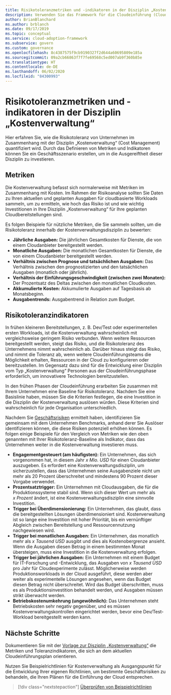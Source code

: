 ```yaml
---
title: Risikotoleranzmetriken und -indikatoren in der Disziplin „Kostenverwaltung“
description: Verwenden Sie das Framework für die Cloudeinführung (Cloud Adoption Framework) für Azure, um Risikotoleranzmetriken und -indikatoren für Kostenverwaltung (Cost Management) in der Cloudgovernance zu quantifizieren.
author: BrianBlanchard
ms.author: brblanch
ms.date: 09/17/2019
ms.topic: conceptual
ms.service: cloud-adoption-framework
ms.subservice: govern
ms.custom: governance
ms.openlocfilehash: 8c4387575f9cb9190327f2d644a60695809e185a
ms.sourcegitcommit: 09a2cb66863f7f7fe69568c5ed007ab9f360b85e
ms.translationtype: HT
ms.contentlocale: de-DE
ms.lasthandoff: 06/02/2020
ms.locfileid: "84300993"
---
```

# <a name="risk-tolerance-metrics-and-indicators-in-the-cost-management-discipline"></a>Risikotoleranzmetriken und -indikatoren in der Disziplin „Kostenverwaltung“

Hier erfahren Sie, wie die Risikotoleranz von Unternehmen im Zusammenhang mit der Disziplin „Kostenverwaltung“ (Cost Management) quantifiziert wird. Durch das Definieren von Metriken und Indikatoren können Sie ein Geschäftsszenario erstellen, um in die Ausgereiftheit dieser Disziplin zu investieren.

## <a name="metrics"></a>Metriken

Die Kostenverwaltung befasst sich normalerweise mit Metriken im Zusammenhang mit Kosten. Im Rahmen der Risikoanalyse sollten Sie Daten zu Ihren aktuellen und geplanten Ausgaben für cloudbasierte Workloads sammeln, um zu ermitteln, wie hoch das Risiko ist und wie wichtig Investitionen in Ihre Disziplin „Kostenverwaltung“ für Ihre geplanten Cloudbereitstellungen sind.

Es folgen Beispiele für nützliche Metriken, die Sie sammeln sollten, um die Risikotoleranz innerhalb der Kostenverwaltungsdisziplin zu bewerten:

- **Jährliche Ausgaben:** Die jährlichen Gesamtkosten für Dienste, die von einem Cloudanbieter bereitgestellt werden.
- **Monatliche Ausgaben:** Die monatlichen Gesamtkosten für Dienste, die von einem Cloudanbieter bereitgestellt werden.
- **Verhältnis zwischen Prognose und tatsächlichen Ausgaben:** Das Verhältnis zwischen den prognostizierten und den tatsächlichen Ausgaben (monatlich oder jährlich).
- **Verhältnis der Einführungsgeschwindigkeit (zwischen zwei Monaten):** Der Prozentsatz des Deltas zwischen den monatlichen Cloudkosten.
- **Akkumulierte Kosten:** Akkumulierte Ausgaben auf Tagesbasis ab Monatsbeginn.
- **Ausgabentrends:** Ausgabentrend in Relation zum Budget.

## <a name="risk-tolerance-indicators"></a>Risikotoleranzindikatoren

In frühen kleineren Bereitstellungen, z. B. Dev/Test oder experimentellen ersten Workloads, ist die Kostenverwaltung wahrscheinlich mit vergleichsweise geringem Risiko verbunden. Wenn weitere Ressourcen bereitgestellt werden, steigt das Risiko, und die Risikotoleranz des Unternehmens nimmt wahrscheinlich ab. Darüber hinaus steigt das Risiko, und nimmt die Toleranz ab, wenn weitere Cloudeinführungsteams die Möglichkeit erhalten, Ressourcen in der Cloud zu konfigurieren oder bereitzustellen. Im Gegensatz dazu sind für die Entwicklung einer Disziplin vom Typ „Kostenverwaltung“ Personen aus der Cloudeinführungsphase erforderlich, um innovativere Technologien bereitzustellen.

In den frühen Phasen der Cloudeinführung erarbeiten Sie zusammen mit Ihrem Unternehmen eine Baseline für Risikotoleranz. Nachdem Sie eine Basislinie haben, müssen Sie die Kriterien festlegen, die eine Investition in die Disziplin der Kostenverwaltung auslösen würden. Diese Kriterien sind wahrscheinlich für jede Organisation unterschiedlich.

Nachdem Sie [Geschäftsrisiken](./business-risks.md) ermittelt haben, identifizieren Sie gemeinsam mit dem Unternehmen Benchmarks, anhand derer Sie Auslöser identifizieren können, die diese Risiken potenziell erhöhen können. Es folgen einige Beispiele für den Vergleich von Metriken wie den oben genannten mit Ihrer Risikotoleranz-Baseline als Indikator, dass das Unternehmen weiter in die Kostenverwaltung investieren muss.

- **Engagementgesteuert (am häufigsten):** Ein Unternehmen, das sich vorgenommen hat, in diesem Jahr _x Mio. USD_ für einen Cloudanbieter auszugeben. Es erfordert eine Kostenverwaltungsdisziplin, um sicherzustellen, dass das Unternehmen seine Ausgabenziele nicht um mehr als 20 Prozent überschreitet und mindestens 90 Prozent dieser Vorgabe verwendet.
- **Prozentsatztrigger:** Ein Unternehmen mit Cloudausgaben, die für die Produktionssysteme stabil sind. Wenn sich dieser Wert um mehr als _x Prozent_ ändert, ist eine Kostenverwaltungsdisziplin eine sinnvolle Investition.
- **Trigger bei Überdimensionierung:** Ein Unternehmen, das glaubt, dass die bereitgestellten Lösungen überdimensioniert sind. Kostenverwaltung ist so lange eine Investition mit hoher Priorität, bis ein vernünftiger Abgleich zwischen Bereitstellung und Ressourcennutzung nachgewiesen wird.
- **Trigger bei monatlichen Ausgaben:** Ein Unternehmen, das monatlich mehr als _x Tausend USD_ ausgibt und dies als Kostenobergrenze ansieht. Wenn die Ausgaben diesen Betrag in einem bestimmten Monat übersteigen, muss eine Investition in die Kostenverwaltung erfolgen.
- **Trigger bei jährlichen Ausgaben:** Ein Unternehmen mit einem Budget für IT-Forschung und -Entwicklung, das Ausgaben von _x Tausend USD_ pro Jahr für Cloudexperimente zulässt. Möglicherweise werden Produktionsworkloads in der Cloud ausgeführt, diese werden aber weiter als experimentelle Lösungen angesehen, wenn das Budget diesen Betrag nicht überschreitet. Wird das Budget überschritten, muss es als Produktionsinvestition behandelt werden, und Ausgaben müssen strikt überwacht werden.
- **Betriebskostenumkehrung (ungewöhnlich):** Das Unternehmen steht Betriebskosten sehr negativ gegenüber, und es müssen Kostenverwaltungskontrollen eingerichtet werden, bevor eine Dev/Test-Workload bereitgestellt werden kann.

## <a name="next-steps"></a>Nächste Schritte

Dokumentieren Sie mit der [Vorlage zur Disziplin „Kostenverwaltung“](./template.md) die Metriken und Toleranzindikatoren, die sich an dem aktuellen Cloudeinführungsplan orientieren.

Nutzen Sie Beispielrichtlinien für Kostenverwaltung als Ausgangspunkt für die Entwicklung Ihrer eigenen Richtlinien, um bestimmte Geschäftsrisiken zu behandeln, die Ihren Plänen für die Einführung der Cloud entsprechen.

> [!div class="nextstepaction"]
> [Überprüfen von Beispielrichtlinien](./policy-statements.md)
